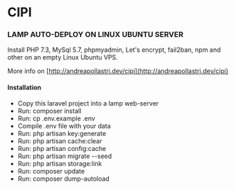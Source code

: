 # CIPI
### LAMP AUTO-DEPLOY ON LINUX UBUNTU SERVER
Install PHP 7.3, MySql 5.7, phpmyadmin, Let's encrypt, fail2ban, npm and other on an empty Linux Ubuntu VPS.

More info on [http://andreapollastri.dev/cipi](http://andreapollastri.dev/cipi)

#### Installation
- Copy this laravel project into a lamp web-server
- Run: composer install
- Run: cp .env.example .env
- Compile .env file with your data
- Run: php artisan key:generate
- Run: php artisan cache:clear
- Run: php artisan config:cache
- Run: php artisan migrate --seed
- Run: php artisan storage:link
- Run: composer update
- Run: composer dump-autoload
